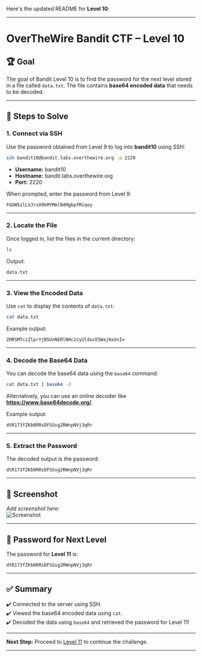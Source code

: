 Here's the updated README for **Level 10**:

---

# OverTheWire Bandit CTF – Level 10

## 🏆 **Goal**  
The goal of Bandit Level 10 is to find the password for the next level stored in a file called `data.txt`. The file contains **base64 encoded data** that needs to be decoded.  

---

## 🚀 **Steps to Solve**

### 1. **Connect via SSH**  
Use the password obtained from Level 9 to log into **bandit10** using SSH:

```bash
ssh bandit10@bandit.labs.overthewire.org -p 2220
```

- **Username:** bandit10  
- **Hostname:** bandit.labs.overthewire.org  
- **Port:** 2220  

When prompted, enter the password from Level 9:

```
FGUW5ilLVJrxX9kMYMmlN4MgbpfMiqey
```

---

### 2. **Locate the File**  
Once logged in, list the files in the current directory:

```bash
ls
```

Output:
```
data.txt
```

---

### 3. **View the Encoded Data**  
Use `cat` to display the contents of `data.txt`:

```bash
cat data.txt
```

Example output:
```
ZHRSMTczZlprYjBSUnNERlNHc2cyUlducE5WajNxUnI=
```

---

### 4. **Decode the Base64 Data**  
You can decode the base64 data using the `base64` command:

```bash
cat data.txt | base64 -d
```

Alternatively, you can use an online decoder like **https://www.base64decode.org/**.

Example output:
```
dtR173fZKb0RRsDFSGsg2RWnpNVj3qRr
```

---

### 5. **Extract the Password**  
The decoded output is the password:

```
dtR173fZKb0RRsDFSGsg2RWnpNVj3qRr
```

---

## 📸 **Screenshot**  
*Add screenshot here:*  
![Screenshot](path/to/screenshot.png)

---

## 🔑 **Password for Next Level**  
The password for **Level 11** is:

```
dtR173fZKb0RRsDFSGsg2RWnpNVj3qRr
```

---

## ✅ **Summary**  
✔️ Connected to the server using SSH.  
✔️ Viewed the base64 encoded data using `cat`.  
✔️ Decoded the data using `base64` and retrieved the password for Level 11!  

---

**Next Step:** Proceed to [Level 11](https://overthewire.org/wargames/bandit/bandit11.html) to continue the challenge.  

---
